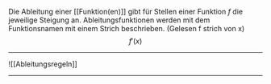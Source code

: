 Die Ableitung einer [[Funktion(en)]] gibt für Stellen einer Funktion $f$ die jeweilige Steigung an.
Ableitungsfunktionen werden mit dem Funktionsnamen mit einem Strich beschrieben. (Gelesen f strich von x)
$$f'(x)$$

---
![[Ableitungsregeln]]

---